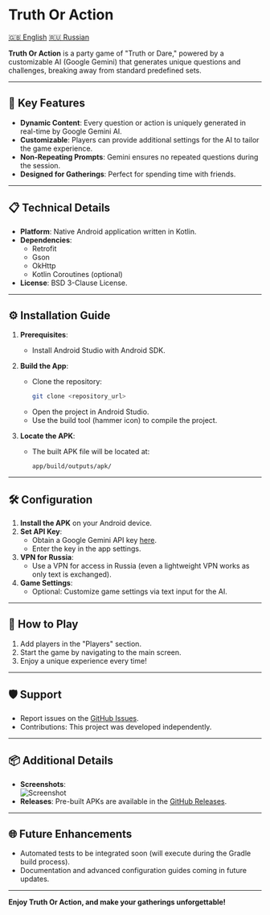# Truth Or Action
[🇬🇧 English](/README.md) [🇷🇺 Russian](/README.ru.md)

**Truth Or Action** is a party game of "Truth or Dare," powered by a customizable AI (Google Gemini) that generates unique questions and challenges, breaking away from standard predefined sets.

---

## 🎯 Key Features
- **Dynamic Content**: Every question or action is uniquely generated in real-time by Google Gemini AI.
- **Customizable**: Players can provide additional settings for the AI to tailor the game experience.
- **Non-Repeating Prompts**: Gemini ensures no repeated questions during the session.
- **Designed for Gatherings**: Perfect for spending time with friends.

---

## 📋 Technical Details
- **Platform**: Native Android application written in Kotlin.
- **Dependencies**:
    - Retrofit
    - Gson
    - OkHttp
    - Kotlin Coroutines (optional)
- **License**: BSD 3-Clause License.

---

## ⚙️ Installation Guide
1. **Prerequisites**:
    - Install Android Studio with Android SDK.
2. **Build the App**:
    - Clone the repository:
      ```bash
      git clone <repository_url>
      ```
    - Open the project in Android Studio.
    - Use the build tool (hammer icon) to compile the project.

3. **Locate the APK**:
    - The built APK file will be located at:
      ```
      app/build/outputs/apk/
      ```

---

## 🛠 Configuration
1. **Install the APK** on your Android device.
2. **Set API Key**:
    - Obtain a Google Gemini API key [here](https://aistudio.google.com/app/apikey).
    - Enter the key in the app settings.
3. **VPN for Russia**:
    - Use a VPN for access in Russia (even a lightweight VPN works as only text is exchanged).
4. **Game Settings**:
    - Optional: Customize game settings via text input for the AI.

---

## 🚀 How to Play
1. Add players in the "Players" section.
2. Start the game by navigating to the main screen.
3. Enjoy a unique experience every time!

---

## 🛡 Support
- Report issues on the [GitHub Issues](#).
- Contributions: This project was developed independently.

---

## 📦 Additional Details
- **Screenshots**:  
  ![Screenshot](https://i.imgur.com/gAIgReP.png)
- **Releases**: Pre-built APKs are available in the [GitHub Releases](#).

---

## 🌐 Future Enhancements
- Automated tests to be integrated soon (will execute during the Gradle build process).
- Documentation and advanced configuration guides coming in future updates.

---

**Enjoy Truth Or Action, and make your gatherings unforgettable!**
